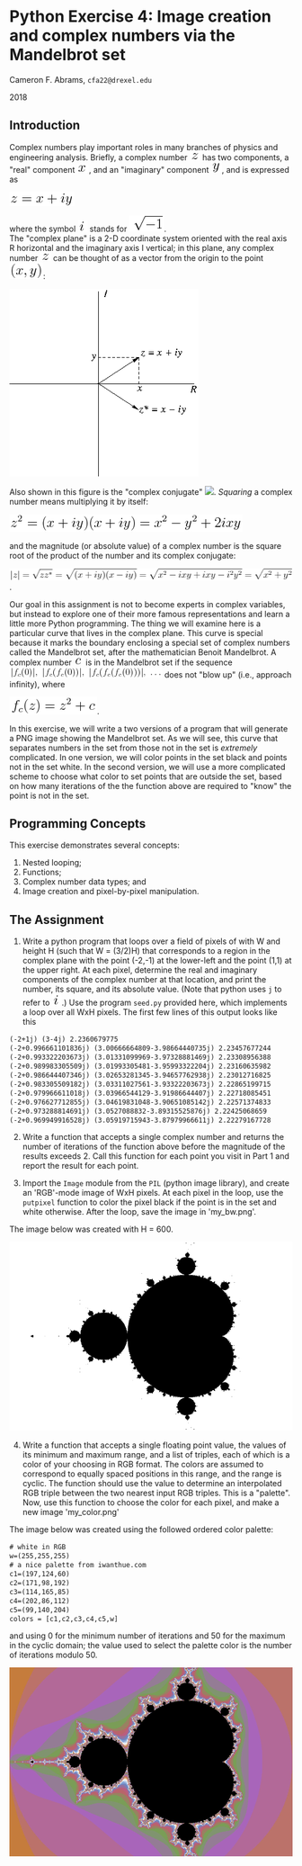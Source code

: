 # Python Exercise 4:  Image creation and complex numbers via the Mandelbrot set

Cameron F. Abrams, `cfa22@drexel.edu`

2018

## Introduction

Complex numbers play important roles in  many branches of physics and engineering analysis.  Briefly, a complex number ![](.README-images/z.png) has two components, a "real" component ![](.README-images/x.png), and an "imaginary" component ![](.README-images/y.png), and is expressed as

![](.README-images/complex.png)

where the symbol ![](.README-images/i.png) stands for ![](.README-images/sqrtminusone.png).  
The "complex plane" is a 2-D coordinate system 
oriented with the real axis R horizontal and the imaginary axis I vertical;
in this plane, any complex number ![](.README-images/z.png) can be 
thought of as a vector from the origin to the point ![](.README-images/xy.png):

![](.README-images/complex-plane-fig.png)

Also shown in this figure is the "complex conjugate" ![](complexconjugate.png).  _Squaring_ a complex number means multiplying it by itself:

![](.README-images/complex-square.png)

and the magnitude (or absolute value) of a complex number is the square root of the product of the number and its complex conjugate:

![](.README-images/absolutevalue.png).

Our goal in this assignment is not to become experts in complex variables, but instead to explore one of their more famous representations and learn a little more Python programming. The thing we will examine here is a particular curve that lives in the complex plane.  This curve is special because it marks the boundary enclosing a special set of complex numbers called the Mandelbrot set, after the mathematician Benoit Mandelbrot.  A complex number ![](.README-images/c.png) is in the Mandelbrot set if the sequence ![](.README-images/mand_seq.png) does not "blow up" (i.e., approach infinity), where

![](.README-images/mand_f.png).

In this exercise, we will write a two versions of a program that will generate a PNG image showing the Mandelbrot set.  As we will see, this curve that separates numbers in the set from those not in the set is _extremely_ complicated. In one version, we will color points in the set black and points not in the set white.  In the second version, we will use a more complicated scheme to choose what color to set points that are outside the set, based on how many iterations of the the function above are required to "know" the point is not in the set.

## Programming Concepts

This exercise demonstrates several concepts:
1.  Nested looping;
2.  Functions;
3.  Complex number data types; and 
4.  Image creation and pixel-by-pixel manipulation.

## The Assignment

1.  Write a python program that loops over a field of pixels of with W and height H (such that W = (3/2)H) that corresponds to a region in the complex plane with the point (-2,-1) at the lower-left and the point (1,1) at the upper right.  At each pixel, determine the real and imaginary components of the complex number at that location, and print the number, its square, and its absolute value. (Note that python uses `j` to refer to ![](.README-images/i.png).)  Use the program `seed.py` provided here, which implements a loop over all WxH pixels.  The first few lines of this output looks like this
```
(-2+1j) (3-4j) 2.2360679775
(-2+0.996661101836j) (3.00666664809-3.98664440735j) 2.23457677244
(-2+0.993322203673j) (3.01331099969-3.97328881469j) 2.23308956388
(-2+0.989983305509j) (3.01993305481-3.95993322204j) 2.23160635982
(-2+0.986644407346j) (3.02653281345-3.94657762938j) 2.23012716825
(-2+0.983305509182j) (3.03311027561-3.93322203673j) 2.22865199715
(-2+0.979966611018j) (3.03966544129-3.91986644407j) 2.22718085451
(-2+0.976627712855j) (3.04619831048-3.90651085142j) 2.22571374833
(-2+0.973288814691j) (3.0527088832-3.89315525876j) 2.22425068659
(-2+0.969949916528j) (3.05919715943-3.87979966611j) 2.22279167728
```

2. Write a function that accepts a single complex number and returns the number of iterations of the function above before the magnitude of the results exceeds 2.  Call this function for each point you visit in Part 1 and report the result for each point.

3. Import the `Image` module from the `PIL` (python image library), and create an 'RGB'-mode image of WxH pixels.  At each pixel in the loop, use the `putpixel` function to color the pixel black if the point is in the set and white otherwise.  After the loop, save the image in 'my_bw.png'.

The image below was created with H = 600.

![](my_bw.png)

4. Write a function that accepts a single floating point value, the values of its minimum and maximum range, and a list of triples, each of which is a color of your choosing in RGB format. The colors are assumed to correspond to equally spaced positions in this range, and the range is cyclic.  The function should use the value to determine an interpolated RGB triple between the two nearest input RGB triples.  This is a "palette".  Now, use this function to choose the color for each pixel, and make a new image 'my_color.png'

The image below was created using the followed ordered color palette:
```
# white in RGB
w=(255,255,255)
# a nice palette from iwanthue.com
c1=(197,124,60)
c2=(171,98,192)
c3=(114,165,85)
c4=(202,86,112)
c5=(99,140,204)
colors = [c1,c2,c3,c4,c5,w]
```
and using 0 for the minimum number of iterations and 50 for the maximum in the cyclic domain; the value used to select the palette color is the number of iterations modulo 50.

![](my_color.png)
